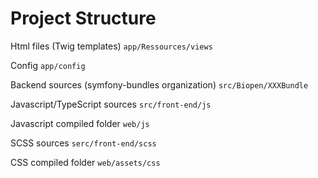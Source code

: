 Project Structure
=================

Html files (Twig templates) `app/Ressources/views`

Config `app/config`

Backend sources (symfony-bundles organization) `src/Biopen/XXXBundle`

Javascript/TypeScript sources `src/front-end/js`

Javascript compiled folder `web/js`

SCSS sources `serc/front-end/scss`

CSS compiled folder `web/assets/css`



